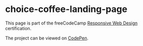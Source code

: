 # choice-coffee-landing-page

This page is part of the freeCodeCamp
[Responsive Web Design](https://learn.freecodecamp.org/responsive-web-design/responsive-web-design-projects)
certification.

The project can be viewed on [CodePen](https://codepen.io/kdow/full/xagOMO/).
